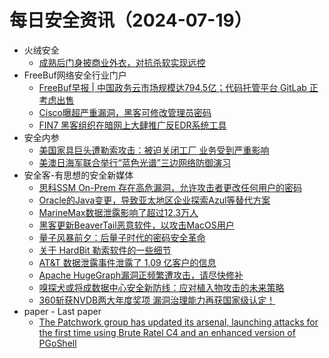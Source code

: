 # 每日安全资讯（2024-07-19）

- 火绒安全
  - [成熟后门身披商业外衣，对抗杀软实现远控](https://mp.weixin.qq.com/s?__biz=MzI3NjYzMDM1Mg==&mid=2247519493&idx=1&sn=ebb43f7ef701e7c538a38f0543dc408f&chksm=eb70533adc07da2cdc47405337064bfa5703651e3cef0dadea9e46006a23abff186cfe2ace5d&scene=58&subscene=0#rd)
- FreeBuf网络安全行业门户
  - [FreeBuf早报 | 中国政务云市场规模达794.5亿；代码托管平台 GitLab 正考虑出售](https://www.freebuf.com/news/406358.html)
  - [Cisco曝超严重漏洞，黑客可修改管理员密码](https://www.freebuf.com/news/406337.html)
  - [FIN7 黑客组织在暗网上大肆推广反EDR系统工具](https://www.freebuf.com/news/406306.html)
- 安全内参
  - [美国家具巨头遭勒索攻击：被迫关闭工厂 业务受到严重影响](https://mp.weixin.qq.com/s?__biz=MzI4NDY2MDMwMw==&mid=2247512191&idx=1&sn=983d7a4307b12869a801a000e490c182&chksm=ebfaf75fdc8d7e492e8029bcf7ab8447d90cd43a7e181869c445a522166eb9b17d529f27a658&scene=58&subscene=0#rd)
  - [美澳日海军联合举行“蓝色光谱”三边网络防御演习](https://mp.weixin.qq.com/s?__biz=MzI4NDY2MDMwMw==&mid=2247512191&idx=2&sn=b450cdb3c703b98bc587467bb6e05abd&chksm=ebfaf75fdc8d7e4987297052ea40baa91c4b03fe44c7bf2d26342722342be33f48d355ed1301&scene=58&subscene=0#rd)
- 安全客-有思想的安全新媒体
  - [思科SSM On-Prem 存在高危漏洞，允许攻击者更改任何用户的密码](https://www.anquanke.com/post/id/298030)
  - [Oracle的Java变更，导致亚太地区企业探索Azul等替代方案](https://www.anquanke.com/post/id/298035)
  - [MarineMax数据泄露影响了超过12.3万人](https://www.anquanke.com/post/id/298038)
  - [黑客更新BeaverTail恶意软件，以攻击MacOS用户](https://www.anquanke.com/post/id/298041)
  - [量子风暴前夕：后量子时代的密码安全革命](https://www.anquanke.com/post/id/298044)
  - [关于 HardBit 勒索软件的一些细节](https://www.anquanke.com/post/id/298049)
  - [AT&T 数据泄露事件泄露了 1.09 亿客户的信息](https://www.anquanke.com/post/id/298034)
  - [Apache HugeGraph漏洞正频繁遭攻击，请尽快修补](https://www.anquanke.com/post/id/298060)
  - [嗅探犬或将成数据中心安全新防线：应对植入物攻击的未来策略](https://www.anquanke.com/post/id/298062)
  - [360斩获NVDB两大年度奖项 漏洞治理能力再获国家级认定！](https://www.anquanke.com/post/id/298065)
- paper - Last paper
  - [The Patchwork group has updated its arsenal, launching attacks for the first time using Brute Ratel C4 and an enhanced version of PGoShell](https://paper.seebug.org/3200/)
